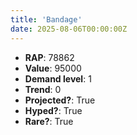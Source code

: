 ```yaml
---
title: 'Bandage'
date: 2025-08-06T00:00:00Z
---
```

- **RAP**: 78862
- **Value**: 95000
- **Demand level**: 1
- **Trend**: 0
- **Projected?**: True
- **Hyped?**: True
- **Rare?**: True
